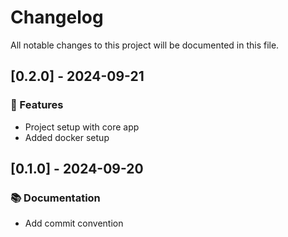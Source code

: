 # Changelog

All notable changes to this project will be documented in this file.

## [0.2.0] - 2024-09-21

### 🚀 Features

- Project setup with core app
- Added docker setup

## [0.1.0] - 2024-09-20

### 📚 Documentation

- Add commit convention



